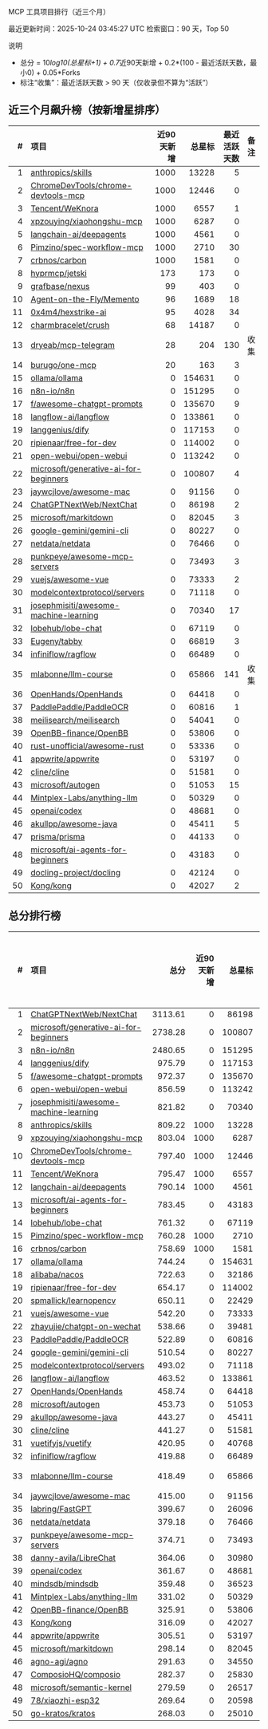 MCP 工具项目排行（近三个月）

最近更新时间：2025-10-24 03:45:27 UTC
检索窗口：90 天，Top 50

说明
- 总分 = 10*log10(总星标+1) + 0.7*近90天新增 + 0.2*(100 - 最近活跃天数，最小0) + 0.05*Forks
- 标注“收集”：最近活跃天数 > 90 天（仅收录但不算为“活跃”）

## 近三个月飙升榜（按新增星排序）
| # | 项目 | 近90天新增 | 总星标 | 最近活跃天数 | 备注 |
|---:|:-----|-----------:|-------:|------------:|:-----|
| 1 | [anthropics/skills](https://github.com/anthropics/skills) | 1000 | 13228 | 5 |  |
| 2 | [ChromeDevTools/chrome-devtools-mcp](https://github.com/ChromeDevTools/chrome-devtools-mcp) | 1000 | 12446 | 0 |  |
| 3 | [Tencent/WeKnora](https://github.com/Tencent/WeKnora) | 1000 | 6557 | 1 |  |
| 4 | [xpzouying/xiaohongshu-mcp](https://github.com/xpzouying/xiaohongshu-mcp) | 1000 | 6287 | 0 |  |
| 5 | [langchain-ai/deepagents](https://github.com/langchain-ai/deepagents) | 1000 | 4561 | 0 |  |
| 6 | [Pimzino/spec-workflow-mcp](https://github.com/Pimzino/spec-workflow-mcp) | 1000 | 2710 | 30 |  |
| 7 | [crbnos/carbon](https://github.com/crbnos/carbon) | 1000 | 1581 | 0 |  |
| 8 | [hyprmcp/jetski](https://github.com/hyprmcp/jetski) | 173 | 173 | 0 |  |
| 9 | [grafbase/nexus](https://github.com/grafbase/nexus) | 99 | 403 | 0 |  |
| 10 | [Agent-on-the-Fly/Memento](https://github.com/Agent-on-the-Fly/Memento) | 96 | 1689 | 18 |  |
| 11 | [0x4m4/hexstrike-ai](https://github.com/0x4m4/hexstrike-ai) | 95 | 4028 | 34 |  |
| 12 | [charmbracelet/crush](https://github.com/charmbracelet/crush) | 68 | 14187 | 0 |  |
| 13 | [dryeab/mcp-telegram](https://github.com/dryeab/mcp-telegram) | 28 | 204 | 130 | 收集 |
| 14 | [burugo/one-mcp](https://github.com/burugo/one-mcp) | 20 | 163 | 3 |  |
| 15 | [ollama/ollama](https://github.com/ollama/ollama) | 0 | 154631 | 0 |  |
| 16 | [n8n-io/n8n](https://github.com/n8n-io/n8n) | 0 | 151295 | 0 |  |
| 17 | [f/awesome-chatgpt-prompts](https://github.com/f/awesome-chatgpt-prompts) | 0 | 135670 | 9 |  |
| 18 | [langflow-ai/langflow](https://github.com/langflow-ai/langflow) | 0 | 133861 | 0 |  |
| 19 | [langgenius/dify](https://github.com/langgenius/dify) | 0 | 117153 | 0 |  |
| 20 | [ripienaar/free-for-dev](https://github.com/ripienaar/free-for-dev) | 0 | 114002 | 0 |  |
| 21 | [open-webui/open-webui](https://github.com/open-webui/open-webui) | 0 | 113242 | 0 |  |
| 22 | [microsoft/generative-ai-for-beginners](https://github.com/microsoft/generative-ai-for-beginners) | 0 | 100807 | 4 |  |
| 23 | [jaywcjlove/awesome-mac](https://github.com/jaywcjlove/awesome-mac) | 0 | 91156 | 0 |  |
| 24 | [ChatGPTNextWeb/NextChat](https://github.com/ChatGPTNextWeb/NextChat) | 0 | 86198 | 2 |  |
| 25 | [microsoft/markitdown](https://github.com/microsoft/markitdown) | 0 | 82045 | 3 |  |
| 26 | [google-gemini/gemini-cli](https://github.com/google-gemini/gemini-cli) | 0 | 80227 | 0 |  |
| 27 | [netdata/netdata](https://github.com/netdata/netdata) | 0 | 76466 | 0 |  |
| 28 | [punkpeye/awesome-mcp-servers](https://github.com/punkpeye/awesome-mcp-servers) | 0 | 73493 | 3 |  |
| 29 | [vuejs/awesome-vue](https://github.com/vuejs/awesome-vue) | 0 | 73333 | 2 |  |
| 30 | [modelcontextprotocol/servers](https://github.com/modelcontextprotocol/servers) | 0 | 71118 | 0 |  |
| 31 | [josephmisiti/awesome-machine-learning](https://github.com/josephmisiti/awesome-machine-learning) | 0 | 70340 | 17 |  |
| 32 | [lobehub/lobe-chat](https://github.com/lobehub/lobe-chat) | 0 | 67119 | 0 |  |
| 33 | [Eugeny/tabby](https://github.com/Eugeny/tabby) | 0 | 66819 | 3 |  |
| 34 | [infiniflow/ragflow](https://github.com/infiniflow/ragflow) | 0 | 66489 | 0 |  |
| 35 | [mlabonne/llm-course](https://github.com/mlabonne/llm-course) | 0 | 65866 | 141 | 收集 |
| 36 | [OpenHands/OpenHands](https://github.com/OpenHands/OpenHands) | 0 | 64418 | 0 |  |
| 37 | [PaddlePaddle/PaddleOCR](https://github.com/PaddlePaddle/PaddleOCR) | 0 | 60816 | 1 |  |
| 38 | [meilisearch/meilisearch](https://github.com/meilisearch/meilisearch) | 0 | 54041 | 0 |  |
| 39 | [OpenBB-finance/OpenBB](https://github.com/OpenBB-finance/OpenBB) | 0 | 53806 | 0 |  |
| 40 | [rust-unofficial/awesome-rust](https://github.com/rust-unofficial/awesome-rust) | 0 | 53336 | 0 |  |
| 41 | [appwrite/appwrite](https://github.com/appwrite/appwrite) | 0 | 53197 | 0 |  |
| 42 | [cline/cline](https://github.com/cline/cline) | 0 | 51581 | 0 |  |
| 43 | [microsoft/autogen](https://github.com/microsoft/autogen) | 0 | 51053 | 15 |  |
| 44 | [Mintplex-Labs/anything-llm](https://github.com/Mintplex-Labs/anything-llm) | 0 | 50329 | 0 |  |
| 45 | [openai/codex](https://github.com/openai/codex) | 0 | 48681 | 0 |  |
| 46 | [akullpp/awesome-java](https://github.com/akullpp/awesome-java) | 0 | 45411 | 5 |  |
| 47 | [prisma/prisma](https://github.com/prisma/prisma) | 0 | 44133 | 0 |  |
| 48 | [microsoft/ai-agents-for-beginners](https://github.com/microsoft/ai-agents-for-beginners) | 0 | 43183 | 0 |  |
| 49 | [docling-project/docling](https://github.com/docling-project/docling) | 0 | 42124 | 0 |  |
| 50 | [Kong/kong](https://github.com/Kong/kong) | 0 | 42027 | 2 |  |


## 总分排行榜
| # | 项目 | 总分 | 近90天新增 | 总星标 | Forks | 最近活跃天数 | 备注 |
|---:|:-----|----:|-----------:|-------:|------:|------------:|:-----|
| 1 | [ChatGPTNextWeb/NextChat](https://github.com/ChatGPTNextWeb/NextChat) | 3113.61 | 0 | 86198 | 60893 | 2 |  |
| 2 | [microsoft/generative-ai-for-beginners](https://github.com/microsoft/generative-ai-for-beginners) | 2738.28 | 0 | 100807 | 53381 | 4 |  |
| 3 | [n8n-io/n8n](https://github.com/n8n-io/n8n) | 2480.65 | 0 | 151295 | 48177 | 0 |  |
| 4 | [langgenius/dify](https://github.com/langgenius/dify) | 975.79 | 0 | 117153 | 18102 | 0 |  |
| 5 | [f/awesome-chatgpt-prompts](https://github.com/f/awesome-chatgpt-prompts) | 972.37 | 0 | 135670 | 18057 | 9 |  |
| 6 | [open-webui/open-webui](https://github.com/open-webui/open-webui) | 856.59 | 0 | 113242 | 15721 | 0 |  |
| 7 | [josephmisiti/awesome-machine-learning](https://github.com/josephmisiti/awesome-machine-learning) | 821.82 | 0 | 70340 | 15135 | 17 |  |
| 8 | [anthropics/skills](https://github.com/anthropics/skills) | 809.22 | 1000 | 13228 | 980 | 5 |  |
| 9 | [xpzouying/xiaohongshu-mcp](https://github.com/xpzouying/xiaohongshu-mcp) | 803.04 | 1000 | 6287 | 901 | 0 |  |
| 10 | [ChromeDevTools/chrome-devtools-mcp](https://github.com/ChromeDevTools/chrome-devtools-mcp) | 797.40 | 1000 | 12446 | 729 | 0 |  |
| 11 | [Tencent/WeKnora](https://github.com/Tencent/WeKnora) | 795.47 | 1000 | 6557 | 750 | 1 |  |
| 12 | [langchain-ai/deepagents](https://github.com/langchain-ai/deepagents) | 790.14 | 1000 | 4561 | 671 | 0 |  |
| 13 | [microsoft/ai-agents-for-beginners](https://github.com/microsoft/ai-agents-for-beginners) | 783.45 | 0 | 43183 | 14342 | 0 |  |
| 14 | [lobehub/lobe-chat](https://github.com/lobehub/lobe-chat) | 761.32 | 0 | 67119 | 13861 | 0 |  |
| 15 | [Pimzino/spec-workflow-mcp](https://github.com/Pimzino/spec-workflow-mcp) | 760.28 | 1000 | 2710 | 239 | 30 |  |
| 16 | [crbnos/carbon](https://github.com/crbnos/carbon) | 758.69 | 1000 | 1581 | 134 | 0 |  |
| 17 | [ollama/ollama](https://github.com/ollama/ollama) | 744.24 | 0 | 154631 | 13447 | 0 |  |
| 18 | [alibaba/nacos](https://github.com/alibaba/nacos) | 722.63 | 0 | 32186 | 13159 | 2 |  |
| 19 | [ripienaar/free-for-dev](https://github.com/ripienaar/free-for-dev) | 654.17 | 0 | 114002 | 11672 | 0 |  |
| 20 | [spmallick/learnopencv](https://github.com/spmallick/learnopencv) | 650.11 | 0 | 22429 | 11736 | 1 |  |
| 21 | [vuejs/awesome-vue](https://github.com/vuejs/awesome-vue) | 542.20 | 0 | 73333 | 9479 | 2 |  |
| 22 | [zhayujie/chatgpt-on-wechat](https://github.com/zhayujie/chatgpt-on-wechat) | 538.66 | 0 | 39481 | 9458 | 1 |  |
| 23 | [PaddlePaddle/PaddleOCR](https://github.com/PaddlePaddle/PaddleOCR) | 522.89 | 0 | 60816 | 9105 | 1 |  |
| 24 | [google-gemini/gemini-cli](https://github.com/google-gemini/gemini-cli) | 510.54 | 0 | 80227 | 8830 | 0 |  |
| 25 | [modelcontextprotocol/servers](https://github.com/modelcontextprotocol/servers) | 493.02 | 0 | 71118 | 8490 | 0 |  |
| 26 | [langflow-ai/langflow](https://github.com/langflow-ai/langflow) | 463.52 | 0 | 133861 | 7845 | 0 |  |
| 27 | [OpenHands/OpenHands](https://github.com/OpenHands/OpenHands) | 458.74 | 0 | 64418 | 7813 | 0 |  |
| 28 | [microsoft/autogen](https://github.com/microsoft/autogen) | 453.73 | 0 | 51053 | 7793 | 15 |  |
| 29 | [akullpp/awesome-java](https://github.com/akullpp/awesome-java) | 443.27 | 0 | 45411 | 7554 | 5 |  |
| 30 | [cline/cline](https://github.com/cline/cline) | 441.27 | 0 | 51581 | 7483 | 0 |  |
| 31 | [vuetifyjs/vuetify](https://github.com/vuetifyjs/vuetify) | 420.95 | 0 | 40768 | 7097 | 0 |  |
| 32 | [infiniflow/ragflow](https://github.com/infiniflow/ragflow) | 419.88 | 0 | 66489 | 7033 | 0 |  |
| 33 | [mlabonne/llm-course](https://github.com/mlabonne/llm-course) | 418.49 | 0 | 65866 | 7406 | 141 | 收集 |
| 34 | [jaywcjlove/awesome-mac](https://github.com/jaywcjlove/awesome-mac) | 415.00 | 0 | 91156 | 6908 | 0 |  |
| 35 | [labring/FastGPT](https://github.com/labring/FastGPT) | 399.67 | 0 | 26096 | 6710 | 0 |  |
| 36 | [netdata/netdata](https://github.com/netdata/netdata) | 379.18 | 0 | 76466 | 6207 | 0 |  |
| 37 | [punkpeye/awesome-mcp-servers](https://github.com/punkpeye/awesome-mcp-servers) | 374.71 | 0 | 73493 | 6133 | 3 |  |
| 38 | [danny-avila/LibreChat](https://github.com/danny-avila/LibreChat) | 364.06 | 0 | 30980 | 5987 | 1 |  |
| 39 | [openai/codex](https://github.com/openai/codex) | 361.67 | 0 | 48681 | 5896 | 0 |  |
| 40 | [mindsdb/mindsdb](https://github.com/mindsdb/mindsdb) | 359.48 | 0 | 36523 | 5877 | 0 |  |
| 41 | [Mintplex-Labs/anything-llm](https://github.com/Mintplex-Labs/anything-llm) | 331.02 | 0 | 50329 | 5280 | 0 |  |
| 42 | [OpenBB-finance/OpenBB](https://github.com/OpenBB-finance/OpenBB) | 325.91 | 0 | 53806 | 5172 | 0 |  |
| 43 | [Kong/kong](https://github.com/Kong/kong) | 316.09 | 0 | 42027 | 5005 | 2 |  |
| 44 | [appwrite/appwrite](https://github.com/appwrite/appwrite) | 305.51 | 0 | 53197 | 4765 | 0 |  |
| 45 | [microsoft/markitdown](https://github.com/microsoft/markitdown) | 298.14 | 0 | 82045 | 4592 | 3 |  |
| 46 | [agno-agi/agno](https://github.com/agno-agi/agno) | 291.63 | 0 | 34550 | 4525 | 0 |  |
| 47 | [ComposioHQ/composio](https://github.com/ComposioHQ/composio) | 282.37 | 0 | 25830 | 4365 | 0 |  |
| 48 | [microsoft/semantic-kernel](https://github.com/microsoft/semantic-kernel) | 279.59 | 0 | 26517 | 4307 | 0 |  |
| 49 | [78/xiaozhi-esp32](https://github.com/78/xiaozhi-esp32) | 269.64 | 0 | 20598 | 4138 | 2 |  |
| 50 | [go-kratos/kratos](https://github.com/go-kratos/kratos) | 268.03 | 0 | 25010 | 4117 | 9 |  |
